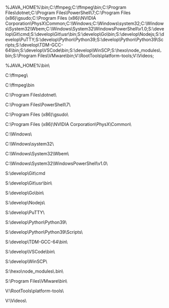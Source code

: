 
%JAVA_HOME%\bin\;C:\ffmpeg\;C:\ffmpeg\bin;C:\Program Files\dotnet\;C:\Program Files\PowerShell\7\;C:\Program Files (x86)\gsudo\;C:\Program Files (x86)\NVIDIA Corporation\PhysX\Common\;C:\Windows\;C:\Windows\system32\;C:\Windows\System32\Wbem\;C:\Windows\System32\WindowsPowerShell\v1.0\;S:\develop\Git\cmd;S:\develop\Git\usr\bin\;S:\develop\Go\bin\;S:\develop\Nodejs\;S:\develop\PuTTY\;S:\develop\Python\Python39\;S:\develop\Python\Python39\Scripts\;S:\develop\TDM-GCC-64\bin\;S:\develop\VSCode\bin\;S:\develop\WinSCP\;S:\hexo\node_modules\\.bin\;S:\Program Files\VMware\bin\;V:\RootTools\platform-tools\;V:\Videos\;

%JAVA_HOME%\bin\

C:\ffmpeg\

C:\ffmpeg\bin

C:\Program Files\dotnet\

C:\Program Files\PowerShell\7\

C:\Program Files (x86)\gsudo\

C:\Program Files (x86)\NVIDIA Corporation\PhysX\Common\

C:\Windows\

C:\Windows\system32\

C:\Windows\System32\Wbem\

C:\Windows\System32\WindowsPowerShell\v1.0\

S:\develop\Git\cmd

S:\develop\Git\usr\bin\

S:\develop\Go\bin\

S:\develop\Nodejs\

S:\develop\PuTTY\

S:\develop\Python\Python39\

S:\develop\Python\Python39\Scripts\

S:\develop\TDM-GCC-64\bin\

S:\develop\VSCode\bin\

S:\develop\WinSCP\

S:\hexo\node_modules\\.bin\

S:\Program Files\VMware\bin\

V:\RootTools\platform-tools\

V:\Videos\
